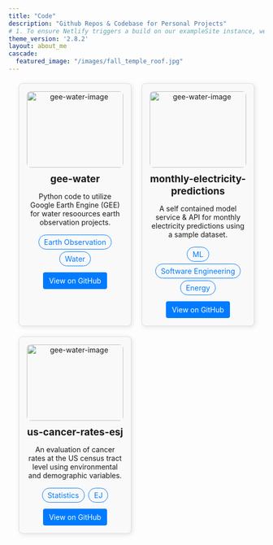 ```yaml
---
title: "Code"
description: "Github Repos & Codebase for Personal Projects"
# 1. To ensure Netlify triggers a build on our exampleSite instance, we need to change a file in the exampleSite directory.
theme_version: '2.8.2'
layout: about_me
cascade:
  featured_image: "/images/fall_temple_roof.jpg"
---
```

<style>
  .projects-container {
    display: grid;
    grid-template-columns: repeat(2, 1fr);
    gap: 20px;
    margin: 20px;
  }

  .project-card {
    border: 1px solid #ddd;
    border-radius: 8px;
    padding: 15px;
    text-align: center;
    box-shadow: 2px 2px 10px rgba(0, 0, 0, 0.1);
    background-color: #f9f9f9;
    transition: transform 0.2s ease, box-shadow 0.2s ease;
  }

  .project-card:hover {
    transform: scale(1.05);
    box-shadow: 4px 4px 15px rgba(0, 0, 0, 0.2);
  }

  .project-image {
    width: 100%;
    height: 150px;
    object-fit: cover;
    border-radius: 8px;
  }

  .project-title {
    font-size: 1.2rem;
    margin: 10px 0;
    font-weight: bold;
  }

  .project-tags {
    margin: 10px 0;
    font-size: 0.9rem;
    color: #555;
  }

  .project-link {
    display: inline-block;
    margin-top: 10px;
    padding: 8px 12px;
    background-color: #007bff;
    color: white;
    border-radius: 4px;
    text-decoration: none;
  }

  .project-link:hover {
    background-color: #0056b3;
  }

  .tags-list {
    list-style: none;
    padding: 0;
  }

  .tag-item {
    display: inline-block;
    margin: 2px;
  }

  .tag-link {
    font-size: 0.9rem;
    display: inline-block;
    padding: 5px 10px;
    border-radius: 20px;
    border: 1px solid #007bff;
    color: #007bff;
    text-decoration: none;
    transition: background-color 0.2s, color 0.2s;
  }

  /* .tag-link:hover {
    background-color: #007bff;
    color: white;
  } */
</style>

<div class="projects-container">
  <div class="project-card">
    <img src="/images/baja_cacti_ocean.jpg" alt="gee-water-image" class="project-image">
    <h3 class="project-title">gee-water</h3>
    <p>Python code to utilize Google Earth Engine (GEE) for water resoources earth observation projects.</p>
    <li class="tag-item">
        <a class="tag-link">Earth Observation</a>
    </li>
    <li class="tag-item">
        <a class="tag-link">Water</a>
      </li>
    <br>
    <a href="https://github.com/alex-truby/gee-water" class="project-link" target="_blank">View on GitHub</a>
  </div>

  <div class="project-card">
    <img src="/images/baja_cacti_ocean.jpg" alt="gee-water-image" class="project-image">
    <h3 class="project-title">monthly-electricity-predictions</h3>
    <p>A self contained model service & API for monthly electricity predictions using a sample dataset.</p>
    <li class="tag-item">
        <a class="tag-link">ML</a>
    </li>
    <li class="tag-item">
        <a class="tag-link">Software Engineering</a>
    </li>
    <li class="tag-item">
        <a class="tag-link">Energy</a>
    </li>
    <br>
    <a href="https://github.com/alex-truby/monthly-electricity-predictions" class="project-link" target="_blank">View on GitHub</a>
  </div>

  <div class="project-card">
    <img src="/images/baja_cacti_ocean.jpg" alt="gee-water-image" class="project-image">
    <h3 class="project-title">us-cancer-rates-esj</h3>
    <p>An evaluation of cancer rates at the US census tract level using environmental and demographic variables.</p>
    <li class="tag-item">
        <a class="tag-link">Statistics</a>
    </li>
    <li class="tag-item">
        <a class="tag-link">EJ</a>
    </li>
    <br>
    <a href="https://github.com/alex-truby/us_cancer_rates_environmental_impact" class="project-link" target="_blank">View on GitHub</a>
  </div>

</div>


